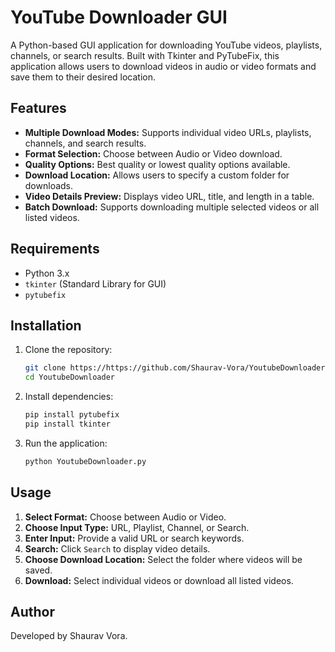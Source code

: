 # YouTube Downloader GUI

A Python-based GUI application for downloading YouTube videos, playlists, channels, or search results. Built with Tkinter and PyTubeFix, this application allows users to download videos in audio or video formats and save them to their desired location.

## Features

- **Multiple Download Modes:** Supports individual video URLs, playlists, channels, and search results.
- **Format Selection:** Choose between Audio or Video download.
- **Quality Options:** Best quality or lowest quality options available.
- **Download Location:** Allows users to specify a custom folder for downloads.
- **Video Details Preview:** Displays video URL, title, and length in a table.
- **Batch Download:** Supports downloading multiple selected videos or all listed videos.

## Requirements

- Python 3.x
- `tkinter` (Standard Library for GUI)
- `pytubefix`

## Installation

1. Clone the repository:
   ```bash
   git clone https://https://github.com/Shaurav-Vora/YoutubeDownloader.git
   cd YoutubeDownloader
   ```
2. Install dependencies:
   ```bash
   pip install pytubefix
   pip install tkinter
   ```
3. Run the application:
   ```bash
   python YoutubeDownloader.py
   ```

## Usage

1. **Select Format:** Choose between Audio or Video.
2. **Choose Input Type:** URL, Playlist, Channel, or Search.
3. **Enter Input:** Provide a valid URL or search keywords.
4. **Search:** Click `Search` to display video details.
5. **Choose Download Location:** Select the folder where videos will be saved.
6. **Download:** Select individual videos or download all listed videos.

## Author

Developed by Shaurav Vora.
